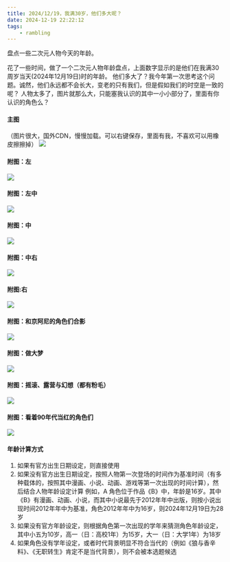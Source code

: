 ```yaml
---
title: 2024/12/19，我满30岁，他们多大呢？
date: 2024-12-19 22:22:12
tags:
    - rambling
---
```


盘点一些二次元人物今天的年龄。

<!-- more -->

花了一些时间，做了一个二次元人物年龄盘点，上面数字显示的是他们在我满30周岁当天(2024年12月19日)时的年龄。
他们多大了？我今年第一次思考这个问题。诚然，他们永远都不会长大，变老的只有我们，但是假如我们的时空是一致的呢？
人物太多了，图片就那么大，只能塞我认识的其中一小小部分了，里面有你认识的角色么？

#### 主图
（图片很大，国外CDN，慢慢加载。可以右键保存，里面有我，不喜欢可以用橡皮擦擦掉）
![](https://raw.githubusercontent.com.lwtdzh.ip-ddns.com/lwtdzh/imghost/master/img/20241219214648726.jpg)

#### 附图：左
![](https://raw.githubusercontent.com.lwtdzh.ip-ddns.com/lwtdzh/imghost/master/img/20241219214828728.jpg)

#### 附图：左中
![](https://raw.githubusercontent.com.lwtdzh.ip-ddns.com/lwtdzh/imghost/master/img/20241219214906601.jpg)

#### 附图：中
![](https://raw.githubusercontent.com.lwtdzh.ip-ddns.com/lwtdzh/imghost/master/img/20241219214932208.jpg)

#### 附图：中右
![](https://raw.githubusercontent.com.lwtdzh.ip-ddns.com/lwtdzh/imghost/master/img/20241219215010011.jpg)

#### 附图:右
![](https://raw.githubusercontent.com.lwtdzh.ip-ddns.com/lwtdzh/imghost/master/img/20241219215037718.jpg)

#### 附图：和京阿尼的角色们合影
![](https://raw.githubusercontent.com.lwtdzh.ip-ddns.com/lwtdzh/imghost/master/img/20241219215127453.jpg)

#### 附图：做大梦
![](https://raw.githubusercontent.com.lwtdzh.ip-ddns.com/lwtdzh/imghost/master/img/20241219215153794.jpg)

#### 附图：摇滚、露营与幻想（都有粉毛）
![](https://raw.githubusercontent.com.lwtdzh.ip-ddns.com/lwtdzh/imghost/master/img/20241219215233620.jpg)

#### 附图：看着90年代当红的角色们
![](https://raw.githubusercontent.com.lwtdzh.ip-ddns.com/lwtdzh/imghost/master/img/20241219215302433.jpg)

#### 年龄计算方式
1. 如果有官方出生日期设定，则直接使用
2. 如果没有官方出生日期设定，按照人物第一次登场的时间作为基准时间（有多种载体的，按照其中漫画、小说、动画、游戏等第一次出现的时间计算），然后结合人物年龄设定计算
例如，A 角色位于作品《B》中，年龄是16岁。其中《B》有漫画、动画、小说，而其中小说最先于2012年年中出版，则按小说出现时间2012年年中为基准，角色2012年年中为16岁，则2024年12月19日为28岁
3. 如果没有官方年龄设定，则根据角色第一次出现的学年来猜测角色年龄设定，其中小五为10岁，高一（日：高校1年）为15岁，大一（日：大学1年）为18岁
4. 如果角色没有学年设定，或者时代背景明显不符合当代的（例如《狼与香辛料》、《无职转生》肯定不是当代背景），则不会被本选题候选
